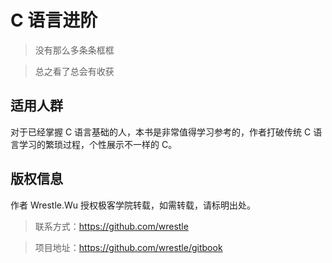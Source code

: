 # C 语言进阶

> 没有那么多条条框框

> 总之看了总会有收获

## 适用人群

对于已经掌握 C 语言基础的人，本书是非常值得学习参考的，作者打破传统 C 语言学习的繁琐过程，个性展示不一样的 C。

## 版权信息

作者 Wrestle.Wu 授权极客学院转载，如需转载，请标明出处。

>联系方式：<https://github.com/wrestle>

>项目地址：<https://github.com/wrestle/gitbook>
